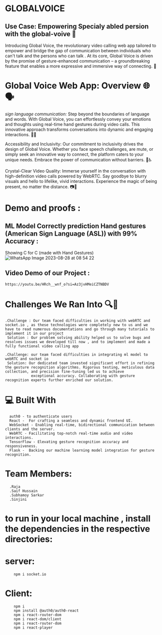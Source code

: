# GLOBALVOICE
 ## Use Case: Empowering Specialy abled persion with the global-voive 🌟
   Introducing Global Voice, the revolutionary video calling web app tailored to empower and bridge the gap of communication between individuals who can't talk and the persons who can talk  . At its core, Global 
   Voice is driven by the promise of gesture-enhanced communication – a groundbreaking feature that enables a more expressive and immersive way of connecting. 💪

# Global Voice Web App: Overview 🌐🗣️

*sign language communication:* Step beyond the boundaries of language and words. With Global Voice, you can effortlessly convey your emotions and thoughts using real-time hand gestures during video calls. This innovative approach transforms conversations into dynamic and engaging interactions. 🙌🤙

Accessibility and Inclusivity: Our commitment to inclusivity drives the design of Global Voice. Whether you face speech challenges, are mute, or simply seek an innovative way to connect, the platform caters to your unique needs. Embrace the power of communication without barriers. 🌈♿

Crystal-Clear Video Quality: Immerse yourself in the conversation with high-definition video calls powered by WebRTC. Say goodbye to blurry visuals and hello to lifelike, vivid interactions. Experience the magic of being present, no matter the distance. 📷🎥


# Demo and proofs :
  ## ML Model Correctly prediction Hand gestures (American Sign Language (ASL)) with 99% Accuracy :
   Showing C for C (made with Hand Gestures)
   ![WhatsApp Image 2023-08-28 at 08 54 22](https://github.com/TeamUndefined2023/globalvoice/assets/93094139/aaced96b-873f-46da-ac75-ad5e44183ddd)


  ## Video Demo of our Project :
    https://youtu.be/HRch__wnf_o?si=Az3jvHMeiCZTNBDV
# Challenges We Ran Into 🔍🚧
    .Challenge : Our team faced difficulties in working with webRTC and socket.io , as these technologies were completely new to us and we have to read numerous documentations and go through many tutorials to                     implement it in our project
     Solution : Our problem solving ability helped us to solve bugs and resolves issues we developed till now , and to implement and made a fully functional video calling app
     
    .Challenge: our team faced difficulties in integrating ml model to webRTC and socket io
     Solution: Our dedicated team invested significant effort in refining the gesture recognition algorithms. Rigorous testing, meticulous data collection, and precision fine-tuning led us to achieve    
                exceptional accuracy. Collaborating with gesture recognition experts further enriched our solution.

# 💻 Built With
      auth0 - to authenticate users
      React -  For crafting a seamless and dynamic frontend UI.
      WebSocket - Enabling real-time, bidirectional communication between clients and the server.
      WebRTC - Facilitating top-notch real-time audio and video interactions.
      TensorFlow - Elevating gesture recognition accuracy and responsiveness.
      Flask -  Backing our machine learning model integration for gesture recognition.

   # Team Members: 
      .Raja 
      .Saif Hussain
      .Subhamoy Sarkar
      .Sinjini


# to run in your local machine , install the dependencies in the respective directories:
  # server:
        npm i socket.io
  # Client:
        npm i
        npm install @auth0/auth0-react
        npm i react-router-dom
        npm i react-dom/client
        npm i react-router-dom
        npm i react-player
        
